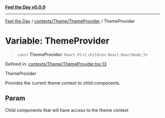 [**Feel the Day v0.0.0**](../../../../README.md)

***

[Feel the Day](../../../../README.md) / [contexts/Theme/ThemeProvider](../README.md) / ThemeProvider

# Variable: ThemeProvider

> `const` **ThemeProvider**: `React.FC`\<\{ `children`: `React.ReactNode`; \}\>

Defined in: [contexts/Theme/ThemeProvider.tsx:13](https://github.com/HyeinKang/feel-the-day/blob/6b0d3fb3bda5bce2accd42bfbaa4c5a46f07891e/src/contexts/Theme/ThemeProvider.tsx#L13)

ThemeProvider

Provides the current theme context to child components.

## Param

Child components that will have access to the theme context
